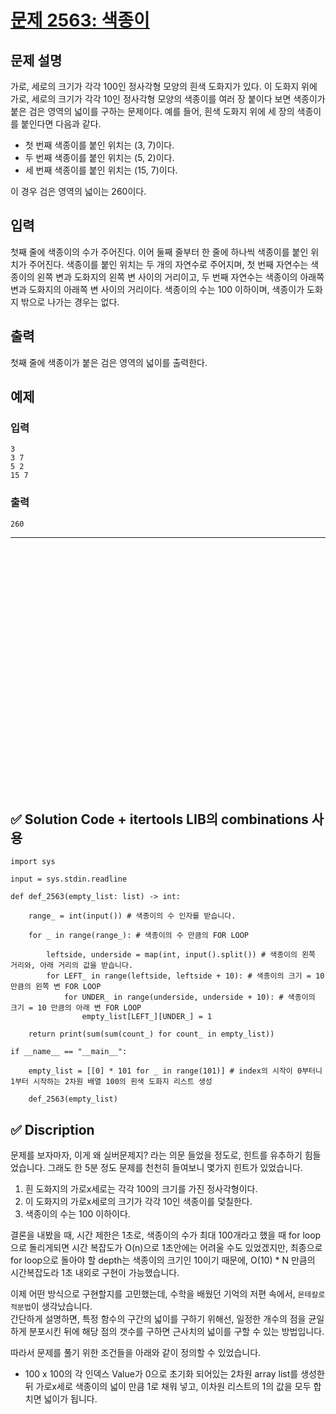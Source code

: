 # [문제 2563: 색종이](https://www.acmicpc.net/problem/2563)

## 문제 설명

가로, 세로의 크기가 각각 100인 정사각형 모양의 흰색 도화지가 있다. 이 도화지 위에 가로, 세로의 크기가 각각 10인 정사각형 모양의 색종이를 여러 장 붙이다 보면 색종이가 붙은 검은 영역의 넓이를 구하는 문제이다. 예를 들어, 흰색 도화지 위에 세 장의 색종이를 붙인다면 다음과 같다.

- 첫 번째 색종이를 붙인 위치는 (3, 7)이다.
- 두 번째 색종이를 붙인 위치는 (5, 2)이다.
- 세 번째 색종이를 붙인 위치는 (15, 7)이다.

이 경우 검은 영역의 넓이는 260이다.  

## 입력

첫째 줄에 색종이의 수가 주어진다. 이어 둘째 줄부터 한 줄에 하나씩 색종이를 붙인 위치가 주어진다. 색종이를 붙인 위치는 두 개의 자연수로 주어지며, 첫 번째 자연수는 색종이의 왼쪽 변과 도화지의 왼쪽 변 사이의 거리이고, 두 번째 자연수는 색종이의 아래쪽 변과 도화지의 아래쪽 변 사이의 거리이다. 색종이의 수는 100 이하이며, 색종이가 도화지 밖으로 나가는 경우는 없다.  

## 출력

첫째 줄에 색종이가 붙은 검은 영역의 넓이를 출력한다.

## 예제

### 입력

```
3
3 7
5 2
15 7
```

### 출력

```
260
```


---


<br/>
<br/>
<br/>
<br/>
<br/>
<br/>
<br/>
<br/>
<br/>
<br/>
<br/>
<br/>
<br/>
<br/>
<br/>
<br/>
<br/>
<br/>
<br/>
<br/>
<br/>
<br/>
<br/>


## ✅ Solution Code + itertools LIB의 combinations 사용

```python3
import sys

input = sys.stdin.readline

def def_2563(empty_list: list) -> int:
    
    range_ = int(input()) # 색종이의 수 인자를 받습니다.
    
    for _ in range(range_): # 색종이의 수 만큼의 FOR LOOP
        
        leftside, underside = map(int, input().split()) # 색종이의 왼쪽 거리와, 아래 거리의 값을 받습니다. 
        for LEFT_ in range(leftside, leftside + 10): # 색종이의 크기 = 10 만큼의 왼쪽 변 FOR LOOP
            for UNDER_ in range(underside, underside + 10): # 색종이의 크기 = 10 만큼의 아래 변 FOR LOOP
                empty_list[LEFT_][UNDER_] = 1                
    
    return print(sum(sum(count_) for count_ in empty_list))

if __name__ == "__main__":
    
    empty_list = [[0] * 101 for _ in range(101)] # index의 시작이 0부터니 1부터 시작하는 2차원 배열 100의 흰색 도화지 리스트 생성
     
    def_2563(empty_list)
```

## ✅ Discription  

문제를 보자마자, 이게 왜 실버문제지? 라는 의문 들었을 정도로, 힌트를 유추하기 힘들었습니다. 그래도 한 5분 정도 문제를 천천히 들여보니 몇가지 힌트가 있었습니다.  

1. 흰 도화지의 가로x세로는 각각 100의 크기를 가진 정사각형이다.  
2. 이 도화지의 가로x세로의 크기가 각각 10인 색종이를 덫칠한다.   
3. 색종이의 수는 100 이하이다.  

결론을 내봤을 때, 시간 제한은 1초로, 색종이의 수가 최대 100개라고 했을 때 for loop으로 돌리게되면 시간 복잡도가 O(n)으로 1초안에는 어려울 수도 있었겠지만, 최종으로 for loop으로 돌아야 할 depth는 색종이의 크기인 10이기 때문에, O(10) * N 만큼의 시간복잡도라 1초 내외로 구현이 가능했습니다.  

이제 어떤 방식으로 구현할지를 고민했는데, 수학을 배웠던 기억의 저편 속에서, `몬테칼로 적분법`이 생각났습니다.  
간단하게 설명하면, 특정 함수의 구간의 넓이를 구하기 위해선, 일정한 개수의 점을 균일하게 분포시킨 뒤에 해당 점의 갯수를 구하면 근사치의 넓이를 구할 수 있는 방법입니다.  

따라서 문제를 풀기 위한 조건들을 아래와 같이 정의할 수 있었습니다.  

* 100 x 100의 각 인덱스 Value가 0으로 초기화 되어있는 2차원 array list를 생성한 뒤 가로x세로 색종이의 넓이 만큼 1로 채워 넣고, 이차원 리스트의 1의 값을 모두 합치면 넓이가 됩니다.  


<br/>